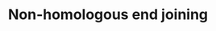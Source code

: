 ---
annotations:
- id: PW:0000203
  parent: regulatory pathway
  type: Pathway Ontology
  value: non-homologous end joining pathway of double-strand break repair
authors:
- MaintBot
- MartijnVanIersel
- Mkutmon
description: (From http://en.wikipedia.org/wiki/Non-homologous_end_joining) Non-homologous
  end joining (NHEJ) is a pathway that repairs double-strand breaks in DNA. NHEJ is
  referred to as "non-homologous" because the break ends are directly ligated without
  the need for a homologous template, in contrast to homologous recombination, which
  requires a homologous sequence to guide repair. NHEJ is evolutionarily conserved
  throughout all kingdoms of life and is the predominant double-strand break repair
  pathway in mammalian cells.
last-edited: 2015-06-30
organisms:
- Bos taurus
redirect_from:
- /index.php/Pathway:WP979
- /instance/WP979
revision: null
schema-jsonld:
- '@context': https://schema.org/
  '@id': https://wikipathways.github.io/pathways/WP979.html
  '@type': Dataset
  creator:
    '@type': Organization
    name: WikiPathways
  description: (From http://en.wikipedia.org/wiki/Non-homologous_end_joining) Non-homologous
    end joining (NHEJ) is a pathway that repairs double-strand breaks in DNA. NHEJ
    is referred to as "non-homologous" because the break ends are directly ligated
    without the need for a homologous template, in contrast to homologous recombination,
    which requires a homologous sequence to guide repair. NHEJ is evolutionarily conserved
    throughout all kingdoms of life and is the predominant double-strand break repair
    pathway in mammalian cells.
  keywords:
  - Ligase V
  - MRE11A
  - NHEJ1
  - Nbs1 ?
  - PRKDC
  - RAD50
  - XRCC4
  - XRCC5
  - XRCC6
  license: CC0
  name: Non-homologous end joining
seo: CreativeWork
title: Non-homologous end joining
wpid: WP979
---